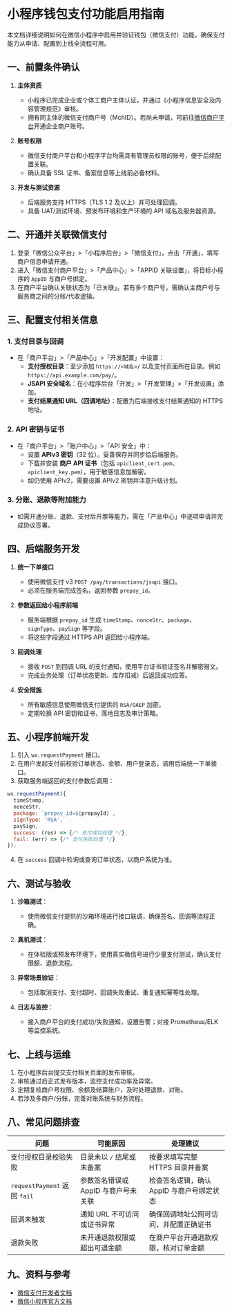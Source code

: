 # 小程序钱包支付功能启用指南

本文档详细说明如何在微信小程序中启用并验证钱包（微信支付）功能，确保支付能力从申请、配置到上线全流程可用。

## 一、前置条件确认

1. **主体资质**
   - 小程序已完成企业或个体工商户主体认证，并通过《小程序信息安全及内容管理规范》审核。
   - 拥有同主体的微信支付商户号（MchID）。若尚未申请，可前往[微信商户平台](https://pay.weixin.qq.com)开通企业商户账号。

2. **账号权限**
   - 微信支付商户平台和小程序平台均需具有管理员权限的账号，便于后续配置关联。
   - 确认具备 SSL 证书、备案信息等上线前必备材料。

3. **开发与测试资源**
   - 后端服务支持 HTTPS（TLS 1.2 及以上）并可处理回调。
   - 具备 UAT/测试环境、预发布环境和生产环境的 API 域名及服务器资源。

## 二、开通并关联微信支付

1. 登录「微信公众平台」>「小程序后台」>「微信支付」，点击「开通」，填写商户信息申请开通。
2. 进入「微信支付商户平台」>「产品中心」>「APPID 关联设置」，将目标小程序的 `AppID` 与商户号绑定。
3. 在商户平台确认关联状态为「已关联」。若有多个商户号，需确认主商户号与服务商之间的分账/代收逻辑。

## 三、配置支付相关信息

### 1. 支付目录与回调
- 在「商户平台」>「产品中心」>「开发配置」中设置：
  - **支付授权目录**：至少添加 `https://<域名>/` 以及支付页面所在目录。例如 `https://api.example.com/pay/`。
  - **JSAPI 安全域名**：在小程序后台「开发」>「开发管理」>「开发设置」添加。
  - **支付结果通知 URL（回调地址）**：配置为后端接收支付结果通知的 HTTPS 地址。

### 2. API 密钥与证书
- 在「商户平台」>「账户中心」>「API 安全」中：
  - 设置 **APIv3 密钥**（32 位）。妥善保存并同步给后端服务。
  - 下载并安装 **商户 API 证书**（包括 `apiclient_cert.pem`、`apiclient_key.pem`），用于敏感信息加解密。
  - 如仍使用 APIv2，需要设置 APIv2 密钥并注意升级计划。

### 3. 分账、退款等附加能力
- 如需开通分账、退款、支付后开票等能力，需在「产品中心」中逐项申请并完成协议签署。

## 四、后端服务开发

1. **统一下单接口**
   - 使用微信支付 v3 `POST /pay/transactions/jsapi` 接口。
   - 必须在服务端完成签名，返回参数 `prepay_id`。

2. **参数返回给小程序前端**
   - 服务端根据 `prepay_id` 生成 `timeStamp`、`nonceStr`、`package`、`signType`、`paySign` 等字段。
   - 将这些字段通过 HTTPS API 返回给小程序端。

3. **回调处理**
   - 接收 `POST` 到回调 URL 的支付通知，使用平台证书验证签名并解密报文。
   - 完成业务处理（订单状态更新、库存扣减）后返回成功应答。

4. **安全措施**
   - 所有敏感信息使用微信支付提供的 `RSA/OAEP` 加密。
   - 定期轮换 API 密钥和证书，落地日志及审计策略。

## 五、小程序前端开发

1. 引入 `wx.requestPayment` 接口。
2. 在用户发起支付前校验订单状态、金额、用户登录态，调用后端统一下单接口。
3. 获取服务端返回的支付参数后调用：

```javascript
wx.requestPayment({
  timeStamp,
  nonceStr,
  package: `prepay_id=${prepayId}`,
  signType: 'RSA',
  paySign,
  success: (res) => {/* 支付成功处理 */},
  fail: (err) => {/* 支付失败处理 */}
});
```

4. 在 `success` 回调中轮询或查询订单状态，以商户系统为准。

## 六、测试与验收

1. **沙箱测试**：
   - 使用微信支付提供的沙箱环境进行接口联调，确保签名、回调等流程正确。

2. **真机测试**：
   - 在体验版或预发布环境下，使用真实微信号进行少量支付测试，确认支付限额、退款流程。

3. **异常场景验证**：
   - 包括取消支付、支付超时、回调失败重试、重复通知幂等性处理。

4. **日志与监控**：
   - 接入商户平台的支付成功/失败通知，设置告警；对接 Prometheus/ELK 等监控系统。

## 七、上线与运维

1. 在小程序后台提交支付相关页面的发布审核。
2. 审核通过后正式发布版本，监控支付成功率及异常。
3. 定期复核商户号权限、余额及结算账户，及时处理退款、对账。
4. 若涉及多商户/分账，完善对账系统与财务流程。

## 八、常见问题排查

| 问题 | 可能原因 | 处理建议 |
| ---- | -------- | -------- |
| 支付授权目录校验失败 | 目录未以 `/` 结尾或未备案 | 按要求填写完整 HTTPS 目录并备案 |
| `requestPayment` 返回 `fail` | 参数签名错误或 AppID 与商户号未关联 | 检查签名逻辑，确认 AppID 与商户号绑定状态 |
| 回调未触发 | 通知 URL 不可访问或证书异常 | 确保回调地址公网可访问，并配置正确证书 |
| 退款失败 | 未开通退款权限或超出可退金额 | 在商户平台开通退款权限，核对订单金额 |

## 九、资料与参考

- [微信支付开发者文档](https://pay.weixin.qq.com/wiki/doc/apiv3/wxpay/pages/index.shtml)
- [微信小程序官方文档](https://developers.weixin.qq.com/miniprogram/dev/framework/)

